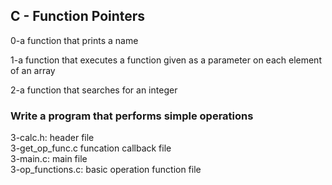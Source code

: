 ## C - Function Pointers
  
0-a function that prints a name  
  
1-a function that executes a function given as a parameter on each element of an array  
  
2-a function that searches for an integer  
 
### Write a program that performs simple operations   
3-calc.h: header file    
3-get_op_func.c funcation callback file     
3-main.c: main file  
3-op_functions.c: basic operation function file  
